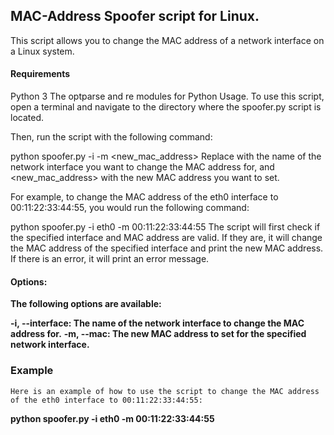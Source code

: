 ## MAC-Address Spoofer script for Linux.
This script allows you to change the MAC address of a network interface on a Linux system.

#### Requirements

Python 3
The optparse and re modules for Python
Usage.
To use this script, open a terminal and navigate to the directory where the spoofer.py script is located.

Then, run the script with the following command:

python spoofer.py -i <interface> -m <new_mac_address>
Replace <interface> with the name of the network interface you want to change the MAC address for, and <new_mac_address> with the new MAC address you want to set.

For example, to change the MAC address of the eth0 interface to 00:11:22:33:44:55, you would run the following command:

python spoofer.py -i eth0 -m 00:11:22:33:44:55
The script will first check if the specified interface and MAC address are valid. If they are, it will change the MAC address of the specified interface and print the new MAC address. If there is an error, it will print an error message.

#### Options:

**The following options are available:**

**-i, --interface: The name of the network interface to change the MAC address for.**
**-m, --mac: The new MAC address to set for the specified network interface.**

### Example
	Here is an example of how to use the script to change the MAC address of the eth0 interface to 00:11:22:33:44:55:

**python spoofer.py -i eth0 -m 00:11:22:33:44:55**

